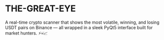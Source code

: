 # THE-GREAT-EYE
A real-time crypto scanner that shows the most volatile, winning, and losing USDT pairs on Binance — all wrapped in a sleek PyQt5 interface built for market hunters. ⚡💀📈
